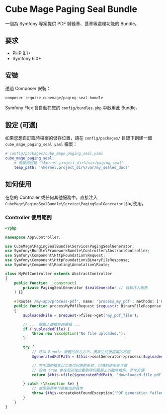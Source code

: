 # Cube Mage Paging Seal Bundle

一個為 Symfony 專案提供 PDF 騎縫章、蓋章等處理功能的 Bundle。

## 要求

* PHP 8.1+
* Symfony 6.0+

## 安裝

透過 Composer 安裝：
```bash
composer require cubemage/paging-seal-bundle
```
Symfony Flex 會自動在您的 `config/bundles.php` 中啟用此 Bundle。

## 設定 (可選)

如果您想自訂臨時檔案的儲存位置，請在 `config/packages/` 目錄下創建一個 `cube_mage_paging_seal.yaml` 檔案：

```yaml
# config/packages/cube_mage_paging_seal.yaml
cube_mage_paging_seal:
    # 預設路徑是 '%kernel.project_dir%/var/paging_seal'
    temp_path: '%kernel.project_dir%/var/my_sealed_docs'
```

## 如何使用

在您的 Controller 或任何其他服務中，直接注入 `CubeMage\PagingSealBundle\Service\PagingSealGenerator` 即可使用。

### Controller 使用範例

```php
<?php

namespace App\Controller;

use CubeMage\PagingSealBundle\Service\PagingSealGenerator;
use Symfony\Bundle\FrameworkBundle\Controller\AbstractController;
use Symfony\Component\HttpFoundation\Request;
use Symfony\Component\HttpFoundation\BinaryFileResponse;
use Symfony\Component\Routing\Annotation\Route;

class MyPdfController extends AbstractController
{
    public function __construct(
        private PagingSealGenerator $sealGenerator // 自動注入服務
    ) {}
    
    #[Route('/my-app/process-pdf', name: 'process_my_pdf', methods: ['POST'])]
    public function processMyPdf(Request $request): BinaryFileResponse
    {
        $uploadedFile = $request->files->get('my_pdf_file');

        // ... 驗證上傳檔案的邏輯 ...
        if (!$uploadedFile) {
            throw new \Exception("No file uploaded.");
        }

        try {
            // 呼叫 Bundle 服務的核心方法，獲取生成後檔案的路徑
            $generatedPdfPath = $this->sealGenerator->process($uploadedFile->getPathname());

            // 將生成的檔案以二進位回應的形式，回傳給使用者下載
            // 設為 true 會在發送後自動刪除伺服器上的臨時檔案，非常方便
            return $this->file($generatedPdfPath, 'downloaded-file.pdf')->deleteFileAfterSend(true);

        } catch (\Exception $e) {
            // 處理服務中可能拋出的異常
            throw $this->createNotFoundException('PDF generation failed: ' . $e->getMessage());
        }
    }
}
```